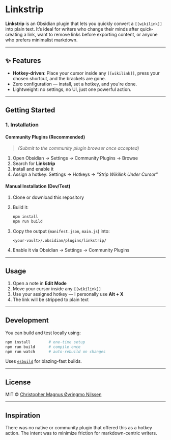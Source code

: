 # Linkstrip

**Linkstrip** is an Obsidian plugin that lets you quickly convert a `[[wikilink]]` into plain text. It’s ideal for writers who change their minds after quick-creating a link, want to remove links before exporting content, or anyone who prefers minimalist markdown.

---

## ✨ Features

- **Hotkey-driven**: Place your cursor inside any `[[wikilink]]`, press your chosen shortcut, and the brackets are gone.
- Zero configuration — install, set a hotkey, and you're done.
- Lightweight: no settings, no UI, just one powerful action.

---

## Getting Started

### 1. Installation

#### Community Plugins (Recommended)
> *(Submit to the community plugin browser once accepted)*

1. Open Obsidian → Settings → Community Plugins → Browse
2. Search for **Linkstrip**
3. Install and enable it
4. Assign a hotkey: Settings → Hotkeys → *"Strip Wikilink Under Cursor"*

#### Manual Installation (Dev/Test)

1. Clone or download this repository
2. Build it:
   ```bash
   npm install
   npm run build
   ```
3. Copy the output (`manifest.json`, `main.js`) into:
   ```
   <your-vault>/.obsidian/plugins/linkstrip/
   ```

4. Enable it via Obsidian → Settings → Community Plugins

---

## Usage

1. Open a note in **Edit Mode**
2. Move your cursor inside any `[[wikilink]]`
3. Use your assigned hotkey — I personally use **Alt + X**
4. The link will be stripped to plain text

---

## Development

You can build and test locally using:

```bash
npm install        # one-time setup
npm run build      # compile once
npm run watch      # auto-rebuild on changes
```

Uses [`esbuild`](https://esbuild.github.io) for blazing-fast builds.

---

## License

MIT © [Christopher Magnus Øvringmo Nilssen](https://github.com/CMON1975)

---

## Inspiration

There was no native or community plugin that offered this as a hotkey action. The intent was to minimize friction for markdown-centric writers.
